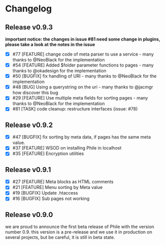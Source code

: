# Changelog

## Release v0.9.3

**important notice: the changes in issue #81 need some change in plugins, please take a look at the notes in the issue**

- [x] #77 [FEATURE] change code of meta parser to use a service - many thanks to @NeoBlack for the implementation
- [x] #54 [FEATURE] Added $folder parameter functions to pages - many thanks to @okadesign for the implementation
- [x] #50 [BUGFIX] fix handling of URI - many thanks to @NeoBlack for the implementation
- [x] #48 [BUG] Using a querystring on the uri - many thanks to @jacmgr how discover this bug
- [x] #29 [FEATURE] Use multiple meta fields for sorting pages - many thanks to @NeoBlack for the implementation
- [x] #81 [TASK] code cleanup: restructure interfaces (issue: #78)

## Release v0.9.2

- [x] #47 [BUGFIX] fix sorting by meta data, if pages has the same meta value.
- [x] #37 [FEATURE] WSOD on installing Phile in localhost
- [x] #35 [FEATURE] Encryption utilities

## Release v0.9.1

- [x] #27 [FEATURE] Meta blocks as HTML comments
- [x] #21 [FEATURE] Menu sorting by Meta value
- [x] #19 [BUGFIX] Update .htaccess
- [x] #16 [BUGFIX] Sub pages not working

## Release v0.9.0
we are proud to announce the first beta release of Phile with the version number 0.9.
this version is a pre-release and we use it in production on several projects, but be careful, it is still in beta state.
